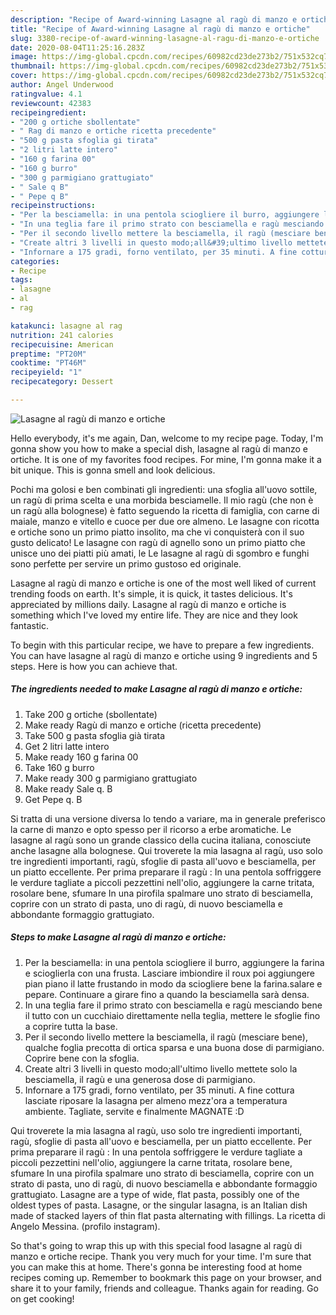 ```yaml
---
description: "Recipe of Award-winning Lasagne al ragù di manzo e ortiche"
title: "Recipe of Award-winning Lasagne al ragù di manzo e ortiche"
slug: 3380-recipe-of-award-winning-lasagne-al-ragu-di-manzo-e-ortiche
date: 2020-08-04T11:25:16.283Z
image: https://img-global.cpcdn.com/recipes/60982cd23de273b2/751x532cq70/lasagne-al-ragu-di-manzo-e-ortiche-recipe-main-photo.jpg
thumbnail: https://img-global.cpcdn.com/recipes/60982cd23de273b2/751x532cq70/lasagne-al-ragu-di-manzo-e-ortiche-recipe-main-photo.jpg
cover: https://img-global.cpcdn.com/recipes/60982cd23de273b2/751x532cq70/lasagne-al-ragu-di-manzo-e-ortiche-recipe-main-photo.jpg
author: Angel Underwood
ratingvalue: 4.1
reviewcount: 42383
recipeingredient:
- "200 g ortiche sbollentate"
- " Rag di manzo e ortiche ricetta precedente"
- "500 g pasta sfoglia gi tirata"
- "2 litri latte intero"
- "160 g farina 00"
- "160 g burro"
- "300 g parmigiano grattugiato"
- " Sale q B"
- " Pepe q B"
recipeinstructions:
- "Per la besciamella: in una pentola sciogliere il burro, aggiungere la farina e scioglierla con una frusta. Lasciare imbiondire il roux poi aggiungere pian piano il latte frustando in modo da sciogliere bene la farina.salare e pepare. Continuare a girare fino a quando la besciamella sarà densa."
- "In una teglia fare il primo strato con besciamella e ragù mesciando bene il tutto con un cucchiaio direttamente nella teglia, mettere le sfoglie fino a coprire tutta la base."
- "Per il secondo livello mettere la besciamella, il ragù (mesciare bene), qualche foglia precotta di ortica sparsa e una buona dose di parmigiano. Coprire bene con la sfoglia."
- "Create altri 3 livelli in questo modo;all&#39;ultimo livello mettete solo la besciamella, il ragù e una generosa dose di parmigiano."
- "Infornare a 175 gradi, forno ventilato, per 35 minuti. A fine cottura lasciate riposare la lasagna per almeno mezz&#39;ora a temperatura ambiente. Tagliate, servite e finalmente MAGNATE :D"
categories:
- Recipe
tags:
- lasagne
- al
- rag

katakunci: lasagne al rag 
nutrition: 241 calories
recipecuisine: American
preptime: "PT20M"
cooktime: "PT46M"
recipeyield: "1"
recipecategory: Dessert

---
```



![Lasagne al ragù di manzo e ortiche](https://img-global.cpcdn.com/recipes/60982cd23de273b2/751x532cq70/lasagne-al-ragu-di-manzo-e-ortiche-recipe-main-photo.jpg)

Hello everybody, it's me again, Dan, welcome to my recipe page. Today, I'm gonna show you how to make a special dish, lasagne al ragù di manzo e ortiche. It is one of my favorites food recipes. For mine, I'm gonna make it a bit unique. This is gonna smell and look delicious.

Pochi ma golosi e ben combinati gli ingredienti: una sfoglia all&#39;uovo sottile, un ragù di prima scelta e una morbida besciamelle. Il mio ragù (che non è un ragù alla bolognese) è fatto seguendo la ricetta di famiglia, con carne di maiale, manzo e vitello e cuoce per due ore almeno. Le lasagne con ricotta e ortiche sono un primo piatto insolito, ma che vi conquisterà con il suo gusto delicato! Le lasagne con ragù di agnello sono un primo piatto che unisce uno dei piatti più amati, le Le lasagne al ragù di sgombro e funghi sono perfette per servire un primo gustoso ed originale.

Lasagne al ragù di manzo e ortiche is one of the most well liked of current trending foods on earth. It's simple, it is quick, it tastes delicious. It's appreciated by millions daily. Lasagne al ragù di manzo e ortiche is something which I've loved my entire life. They are nice and they look fantastic.


To begin with this particular recipe, we have to prepare a few ingredients. You can have lasagne al ragù di manzo e ortiche using 9 ingredients and 5 steps. Here is how you can achieve that.

<!--inarticleads1-->

##### The ingredients needed to make Lasagne al ragù di manzo e ortiche:

1. Take 200 g ortiche (sbollentate)
1. Make ready  Ragù di manzo e ortiche (ricetta precedente)
1. Take 500 g pasta sfoglia già tirata
1. Get 2 litri latte intero
1. Make ready 160 g farina 00
1. Take 160 g burro
1. Make ready 300 g parmigiano grattugiato
1. Make ready  Sale q. B
1. Get  Pepe q. B


Si tratta di una versione diversa Io tendo a variare, ma in generale preferisco la carne di manzo e opto spesso per il ricorso a erbe aromatiche. Le lasagne al ragù sono un grande classico della cucina italiana, conosciute anche lasagne alla bolognese. Qui troverete la mia lasagna al ragù, uso solo tre ingredienti importanti, ragù, sfoglie di pasta all&#39;uovo e besciamella, per un piatto eccellente. Per prima preparare il ragù : In una pentola soffriggere le verdure tagliate a piccoli pezzettini nell&#39;olio, aggiungere la carne tritata, rosolare bene, sfumare In una pirofila spalmare uno strato di besciamella, coprire con un strato di pasta, uno di ragù, di nuovo besciamella e abbondante formaggio grattugiato. 

<!--inarticleads2-->

##### Steps to make Lasagne al ragù di manzo e ortiche:

1. Per la besciamella: in una pentola sciogliere il burro, aggiungere la farina e scioglierla con una frusta. Lasciare imbiondire il roux poi aggiungere pian piano il latte frustando in modo da sciogliere bene la farina.salare e pepare. Continuare a girare fino a quando la besciamella sarà densa.
1. In una teglia fare il primo strato con besciamella e ragù mesciando bene il tutto con un cucchiaio direttamente nella teglia, mettere le sfoglie fino a coprire tutta la base.
1. Per il secondo livello mettere la besciamella, il ragù (mesciare bene), qualche foglia precotta di ortica sparsa e una buona dose di parmigiano. Coprire bene con la sfoglia.
1. Create altri 3 livelli in questo modo;all&#39;ultimo livello mettete solo la besciamella, il ragù e una generosa dose di parmigiano.
1. Infornare a 175 gradi, forno ventilato, per 35 minuti. A fine cottura lasciate riposare la lasagna per almeno mezz&#39;ora a temperatura ambiente. Tagliate, servite e finalmente MAGNATE :D


Qui troverete la mia lasagna al ragù, uso solo tre ingredienti importanti, ragù, sfoglie di pasta all&#39;uovo e besciamella, per un piatto eccellente. Per prima preparare il ragù : In una pentola soffriggere le verdure tagliate a piccoli pezzettini nell&#39;olio, aggiungere la carne tritata, rosolare bene, sfumare In una pirofila spalmare uno strato di besciamella, coprire con un strato di pasta, uno di ragù, di nuovo besciamella e abbondante formaggio grattugiato. Lasagne are a type of wide, flat pasta, possibly one of the oldest types of pasta. Lasagne, or the singular lasagna, is an Italian dish made of stacked layers of thin flat pasta alternating with fillings. La ricetta di Angelo Messina. (profilo instagram). 

So that's going to wrap this up with this special food lasagne al ragù di manzo e ortiche recipe. Thank you very much for your time. I'm sure that you can make this at home. There's gonna be interesting food at home recipes coming up. Remember to bookmark this page on your browser, and share it to your family, friends and colleague. Thanks again for reading. Go on get cooking!
